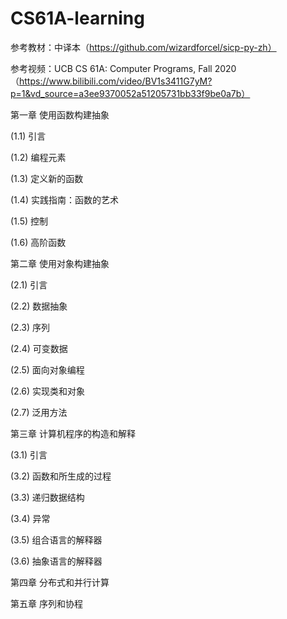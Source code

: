 # CS61A-learning

参考教材：中译本（https://github.com/wizardforcel/sicp-py-zh）

参考视频：UCB CS 61A: Computer Programs, Fall 2020（https://www.bilibili.com/video/BV1s3411G7yM?p=1&vd_source=a3ee9370052a51205731bb33f9be0a7b）

第一章 使用函数构建抽象

(1.1) 引言

(1.2) 编程元素

(1.3) 定义新的函数

(1.4) 实践指南：函数的艺术

(1.5) 控制

(1.6) 高阶函数

第二章 使用对象构建抽象

(2.1) 引言

(2.2) 数据抽象

(2.3) 序列

(2.4) 可变数据

(2.5) 面向对象编程

(2.6) 实现类和对象

(2.7) 泛用方法

第三章 计算机程序的构造和解释

(3.1) 引言

(3.2) 函数和所生成的过程

(3.3) 递归数据结构

(3.4) 异常

(3.5) 组合语言的解释器

(3.6) 抽象语言的解释器

第四章 分布式和并行计算

第五章 序列和协程
